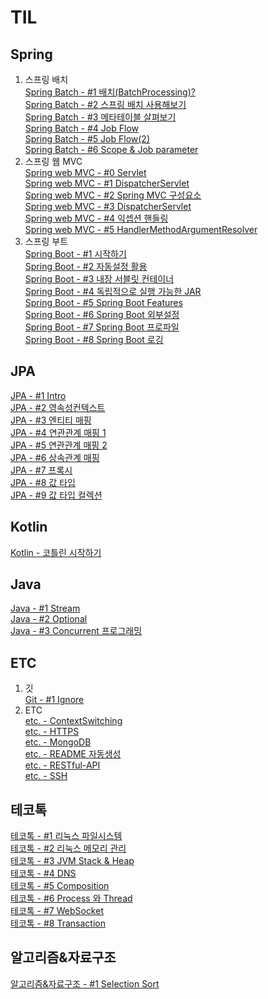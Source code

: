 # TIL
## Spring
1. 스프링 배치  
[Spring Batch - #1 배치(BatchProcessing)?](./spring/batch/SpringBatchApplication.md)  
[Spring Batch - #2 스프링 배치 사용해보기](./spring/batch/SpringBatchApplication1.md)  
[Spring Batch - #3 메타테이블 살펴보기](./spring/batch/SpringBatchMetaTable.md)  
[Spring Batch - #4 Job Flow](./spring/batch/SpringBatchApplication2.md)  
[Spring Batch - #5 Job Flow(2)](./spring/batch/SpringBatchApplication3.md)  
[Spring Batch - #6 Scope & Job parameter](./spring/batch/SpringBatchApplication4.md)  
2. 스프링 웹 MVC  
[Spring web MVC - #0 Servlet ](./spring/webmvc/mvc1-ServletApplication.md)  
[Spring web MVC - #1 DispatcherServlet](./spring/webmvc/mvc2-DispatcherServlet0.md)  
[Spring web MVC - #2 Spring MVC 구성요소](./spring/webmvc/mvc3-DispatcherServletComponent.md)  
[Spring web MVC - #3 DispatcherServlet](./spring/webmvc/mvc4-DispatcherServlet1.md)  
[Spring web MVC - #4 익셉션 핸들링](./spring/webmvc/mvc5-HandlingException.md)  
[Spring web MVC - #5 HandlerMethodArgumentResolver](./spring/webmvc/mvc6-HandlerMethodArgumentResolver.md)  
3. 스프링 부트  
[Spring Boot - #1 시작하기](./spring/boot/SpringBootBasic1.md)  
[Spring Boot - #2 자동설정 활용](./spring/boot/SpringBootBasic2.md)  
[Spring Boot - #3 내장 서블릿 컨테이너](./spring/boot/SpringBootBasic3_imbeded_sevlet_container.md)  
[Spring Boot - #4 독립적으로 실행 가능한 JAR](./spring/boot/SpringBootBasic4.md)  
[Spring Boot - #5 Spring Boot Features](./spring/boot/SpringBootBasic5.md)  
[Spring Boot - #6 Spring Boot 외부설정](./spring/boot/SpringBootBasic6.md)  
[Spring Boot - #7 Spring Boot 프로파일  ](./spring/boot/SpringBootBasic7.md)  
[Spring Boot - #8 Spring Boot 로깅  ](./spring/boot/SpringBootBasic8.md)  
## JPA
[JPA - #1 Intro](./jpa/jpa1-intro.md)  
[JPA - #2 영속성컨텍스트](./jpa/jpa2-persistenceContext.md)  
[JPA - #3 엔티티 매핑](./jpa/jpa3-mapping.md)  
[JPA - #4 연관관계 매핑 1](./jpa/jpa4-realationmapping1.md)  
[JPA - #5 연관관계 매핑 2](./jpa/jpa5-relationmapping2.md)  
[JPA - #6 상속관계 매핑](./jpa/jpa6-inheritancerelationmapping.md)  
[JPA - #7 프록시](./jpa/jpa7-proxy.md)  
[JPA - #8 값 타입](./jpa/jpa8-datatype.md)  
[JPA - #9 값 타입 컬렉션](./jpa/jpa9-datatype2.md)  
## Kotlin
[Kotlin -  코틀린 시작하기](./kotlin/KotlinIntro.md)  
## Java
[Java - #1 Stream ](./java/JavaStream.md)  
[Java - #2 Optional](./java/JavaOptional.md)  
[Java - #3 Concurrent 프로그래밍 ](./java/JavaConcurrent.md)  
## ETC
1. 깃  
[Git - #1 Ignore](./git/Ignore.md)  
2. ETC  
[etc. -  ContextSwitching](./etc/ContextSwitching.md)  
[etc. -  HTTPS ](./etc/Https.md)  
[etc. -  MongoDB](./etc/MongoDB.md)  
[etc. -  README 자동생성](./etc/ReadMeAutoCreator.md)  
[etc. -  RESTful-API](./etc/RESTfulAPI.md)  
[etc. -  SSH](./etc/SSH.md)  
## 테코톡
[테코톡 - #1 리눅스 파일시스템](./techtalk/t1-LinuxFileSystem.md)  
[테코톡 - #2 리눅스 메모리 관리](./techtalk/t2-LinuxMemory.md)  
[테코톡 - #3 JVM Stack & Heap](./techtalk/t3-JVM_Stack_Heap.md)  
[테코톡 - #4 DNS](./techtalk/t4-DNS.md)  
[테코톡 - #5 Composition](./techtalk/t5-Composition.md)  
[테코톡 - #6 Process 와 Thread](./techtalk/t6-ProcessThread.md)  
[테코톡 - #7 WebSocket](./techtalk/t7-WebSocket.md)  
[테코톡 - #8 Transaction](./techtalk/t8-transaction.md)  
## 알고리즘&자료구조
[알고리즘&자료구조 - #1 Selection Sort](./algorithm/a1-SelectionSort.md)  
